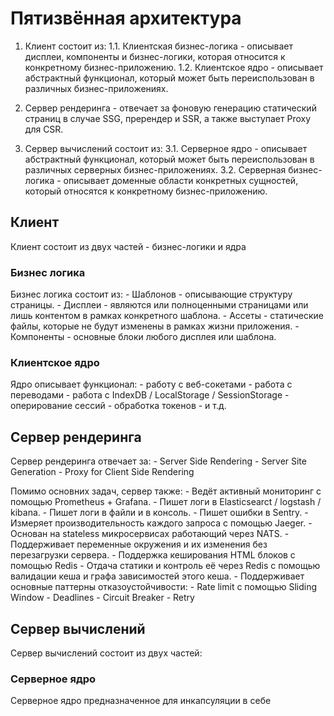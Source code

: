 # Пятизвённая архитектура

1. Клиент состоит из:
    1.1. Клиентская бизнес-логика - описывает дисплеи, компоненты и бизнес-логики, которая относится к конкретному бизнес-приложению.
    1.2. Клиентское ядро - описывает абстрактный функционал, который может быть переиспользован в различных бизнес-приложениях.

2. Сервер рендеринга - отвечает за фоновую генерацию статический страниц в случае SSG, пререндер и SSR, а также выступает Proxy для CSR.

3. Сервер вычислений состоит из:
    3.1. Серверное ядро - описывает абстрактный функционал, который может быть переиспользован в различных серверных бизнес-приложениях.
    3.2. Серверная бизнес-логика - описывает доменные области конкретных сущностей, который относятся к конкретному бизнес-приложению.


## Клиент

Клиент состоит из двух частей - бизнес-логики и ядра

### Бизнес логика

Бизнес логика состоит из:
    - Шаблонов - описывающие структуру страницы.
    - Дисплеи - являются или полноценными страницами или лишь контентом в рамках конкретного шаблона.
    - Ассеты - статические файлы, которые не будут изменены в рамках жизни приложения.
    - Компоненты - основные блоки любого дисплея или шаблона.

### Клиентское ядро

Ядро описывает функционал:
    - работу с веб-сокетами
    - работа с переводами
    - работа с IndexDB / LocalStorage / SessionStorage
    - оперирование сессий
    - обработка токенов
    - и т.д.

## Сервер рендеринга

Сервер рендеринга отвечает за:
    - Server Side Rendering
    - Server Site Generation
    - Proxy for Client Side Rendering

Помимо основних задач, сервер также:
    - Ведёт активный мониторинг с помощью Prometheus + Grafana.
    - Пишет логи в Elasticsearct / logstash / kibana.
    - Пишет логи в файли и в консоль.
    - Пишет ошибки в Sentry.
    - Измеряет производительность каждого запроса с помощью Jaeger.
    - Основан на stateless микросервисах работающий через NATS.
    - Поддерживает переменные окружения и их изменения без перезагрузки сервера.
    - Поддержка кеширования HTML блоков с помощью Redis
    - Отдача статики и контроль её через Redis с помощью валидации кеша и графа зависимостей этого кеша.
    - Поддерживает основные паттерны отказоустойчивости: 
        - Rate limit с помощью Sliding Window
        - Deadlines
        - Circuit Breaker
        - Retry

## Сервер вычислений


Сервер вычислений состоит из двух частей:

### Серверное ядро 

Серверное ядро предназначенное для инкапсуляции в себе 